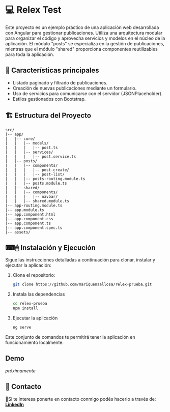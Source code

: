 # 💻 Relex Test

Este proyecto es un ejemplo práctico de una aplicación web desarrollada con Angular para gestionar publicaciones. Utiliza una arquitectura modular para organizar el código y aprovecha servicios y modelos en el núcleo de la aplicación. El módulo "posts" se especializa en la gestión de publicaciones, mientras que el módulo "shared" proporciona componentes reutilizables para toda la aplicación.

## 📌 Características principales

 - Listado paginado y filtrado de publicaciones.
 - Creación de nuevas publicaciones mediante un formulario.
 - Uso de servicios para comunicarse con el servidor (JSONPlaceholder).
 - Estilos gestionados con Bootstrap.
## 🏗 Estructura del Proyecto

```plaintext
src/
|-- app/
|   |-- core/
|   |   |-- models/
|   |   |   |-- post.ts
|   |   |-- services/
|   |   |   |-- post.service.ts
|   |-- posts/
|   |   |-- components/
|   |   |   |-- post-create/
|   |   |   |-- post-list/
|   |   |-- posts-routing.module.ts
|   |   |-- posts.module.ts
|   |-- shared/
|   |   |-- components/
|   |   |   |-- navbar/
|   |   |-- shared.module.ts
|-- app-routing.module.ts
|-- app.module.ts
|-- app.component.html
|-- app.component.css
|-- app.component.ts
|-- app.component.spec.ts
|-- assets/
```

## ⌨🖱 Instalación y Ejecución

Sigue las instrucciones detalladas a continuación para clonar, instalar y ejecutar la aplicación:


1. Clona el repositorio:

   ```bash
   git clone https://github.com/mariquenaallosa/relex-prueba.git

2. Instala las dependencias

    ```bash
    cd relex-prueba
    npm install

3. Ejecutar la aplicación

    ```bash
    ng serve

Este conjunto de comandos te permitirá tener la aplicación en funcionamiento localmente.

## Demo 

*próximamente*


## 📩 Contacto
🙋Si te interesa ponerte en contacto conmigo podés hacerlo a través de:
**[LinkedIn ](https://www.linkedin.com/in/mariquenaallosa/)**
